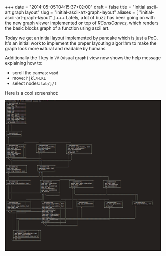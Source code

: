 +++
date = "2014-05-05T04:15:37+02:00"
draft = false
title = "Initial ascii-art graph layout"
slug = "initial-ascii-art-graph-layout"
aliases = [
	"initial-ascii-art-graph-layout"
]
+++
Lately, a lot of buzz has been going on with the new graph viewer implemented on top of *RConsCanvas*, which renders the basic blocks graph of a function using ascii art.

Today we get an initial layout implemented by pancake which is just a PoC. It's an initial work to implement the proper layouting algorithm to make the graph look more natural and readable by humans.

Additionally the `?` key in `VV` (visual graph) view now shows the help message explaining how to:

- scroll the canvas: `wasd`
- move: `hjkl/HJKL`
- select nodes: `tab/j/f`

Here is a cool screenshot:

![img](/images/VeCMo1r.png)